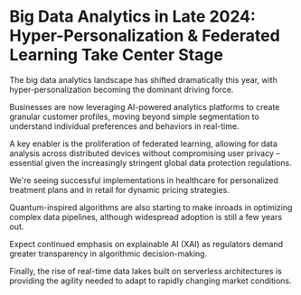# Big Data Analytics in Late 2024: Hyper-Personalization & Federated Learning Take Center Stage

The big data analytics landscape has shifted dramatically this year, with hyper-personalization becoming the dominant driving force.

Businesses are now leveraging AI-powered analytics platforms to create granular customer profiles, moving beyond simple segmentation to understand individual preferences and behaviors in real-time.

A key enabler is the proliferation of federated learning, allowing for data analysis across distributed devices without compromising user privacy – essential given the increasingly stringent global data protection regulations.

We're seeing successful implementations in healthcare for personalized treatment plans and in retail for dynamic pricing strategies.

Quantum-inspired algorithms are also starting to make inroads in optimizing complex data pipelines, although widespread adoption is still a few years out.

Expect continued emphasis on explainable AI (XAI) as regulators demand greater transparency in algorithmic decision-making.

Finally, the rise of real-time data lakes built on serverless architectures is providing the agility needed to adapt to rapidly changing market conditions.

